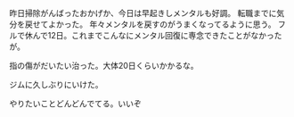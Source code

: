 昨日掃除がんばったおかげか、今日は早起きしメンタルも好調。
転職までに気分を戻せてよかった。
年々メンタルを戻すのがうまくなってるように思う。
フルで休んで12日。これまでこんなにメンタル回復に専念できたことがなかったが。

指の傷がだいたい治った。大体20日くらいかかるな。

ジムに久しぶりにいけた。

やりたいことどんどんでてる。いいぞ


